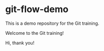 # git-flow-demo


This is a demo repository for the Git training.


Welcome to the Git training!


Hi, thank you!